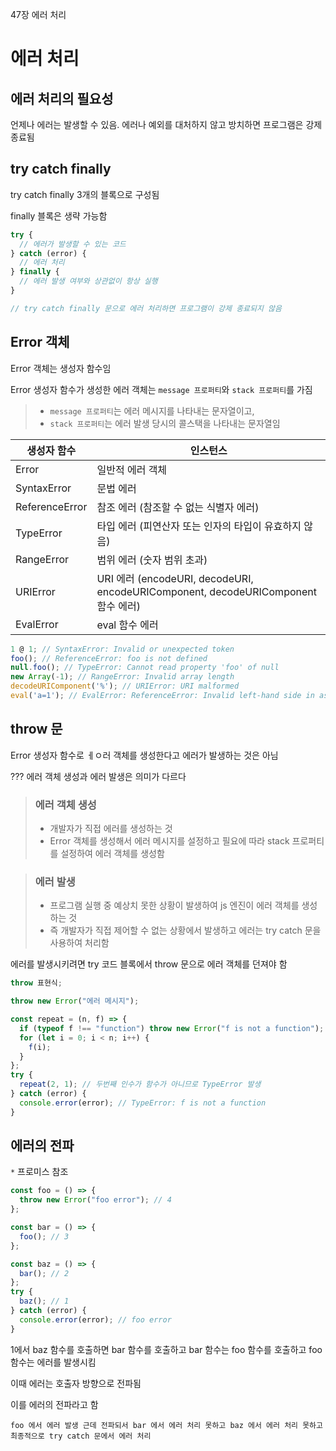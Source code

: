 47장 에러 처리

# 에러 처리

## 에러 처리의 필요성

언제나 에러는 발생할 수 있음. 에러나 예외를 대처하지 않고 방치하면 프로그램은 강제 종료됨

## try catch finally

try catch finally 3개의 블록으로 구성됨

finally 블록은 생략 가능함

```javascript
try {
  // 에러가 발생할 수 있는 코드
} catch (error) {
  // 에러 처리
} finally {
  // 에러 발생 여부와 상관없이 항상 실행
}

// try catch finally 문으로 에러 처리하면 프로그램이 강제 종료되지 않음
```

## Error 객체

Error 객체는 생성자 함수임

Error 생성자 함수가 생성한 에러 객체는 `message 프로퍼티`와 `stack 프로퍼티`를 가짐

> - `message 프로퍼티`는 에러 메시지를 나타내는 문자열이고,
> - `stack 프로퍼티`는 에러 발생 당시의 콜스택을 나타내는 문자열임

| 생성자 함수    | 인스턴스                                                                          |
| -------------- | --------------------------------------------------------------------------------- |
| Error          | 일반적 에러 객체                                                                  |
| SyntaxError    | 문법 에러                                                                         |
| ReferenceError | 참조 에러 (참조할 수 없는 식별자 에러)                                            |
| TypeError      | 타입 에러 (피연산자 또는 인자의 타입이 유효하지 않음)                             |
| RangeError     | 범위 에러 (숫자 범위 초과)                                                        |
| URIError       | URI 에러 (encodeURI, decodeURI, encodeURIComponent, decodeURIComponent 함수 에러) |
| EvalError      | eval 함수 에러                                                                    |

```javascript
1 @ 1; // SyntaxError: Invalid or unexpected token
foo(); // ReferenceError: foo is not defined
null.foo(); // TypeError: Cannot read property 'foo' of null
new Array(-1); // RangeError: Invalid array length
decodeURIComponent('%'); // URIError: URI malformed
eval('a=1'); // EvalError: ReferenceError: Invalid left-hand side in assignment
```

## throw 문

Error 생성자 함수로 ㅔㅇ러 객체를 생성한다고 에러가 발생하는 것은 아님

??? 에러 객체 생성과 에러 발생은 의미가 다르다

> ### 에러 객체 생성
>
> - 개발자가 직접 에러를 생성하는 것
> - Error 객체를 생성해서 에러 메시지를 설정하고 필요에 따라 stack 프로퍼티를 설정하여 에러 객체를 생성함

> ### 에러 발생
>
> - 프로그램 실행 중 예상치 못한 상황이 발생하여 js 엔진이 에러 객체를 생성하는 것
> - 즉 개발자가 직접 제어할 수 없는 상황에서 발생하고 에러는 try catch 문을 사용하여 처리함

에러를 발생시키려면 try 코드 블록에서 throw 문으로 에러 객체를 던져야 함

```javascript
throw 표현식;

throw new Error("에러 메시지");
```

```javascript
const repeat = (n, f) => {
  if (typeof f !== "function") throw new Error("f is not a function");
  for (let i = 0; i < n; i++) {
    f(i);
  }
};
try {
  repeat(2, 1); // 두번째 인수가 함수가 아니므로 TypeError 발생
} catch (error) {
  console.error(error); // TypeError: f is not a function
}
```

## 에러의 전파

`*` 프로미스 참조

```javascript
const foo = () => {
  throw new Error("foo error"); // 4
};

const bar = () => {
  foo(); // 3
};

const baz = () => {
  bar(); // 2
};
try {
  baz(); // 1
} catch (error) {
  console.error(error); // foo error
}
```

1에서 baz 함수를 호출하면 bar 함수를 호출하고 bar 함수는 foo 함수를 호출하고 foo 함수는 에러를 발생시킴

이때 에러는 호출자 방향으로 전파됨

이를 에러의 전파라고 함

```
foo 에서 에러 발생 근데 전파되서 bar 에서 에러 처리 못하고 baz 에서 에러 처리 못하고 최종적으로 try catch 문에서 에러 처리
```

